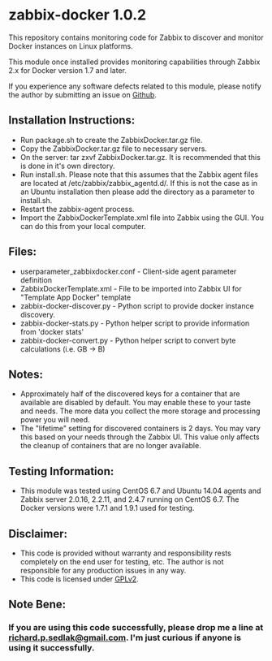 # zabbix-docker 1.0.2
This repository contains monitoring code for Zabbix to discover and monitor Docker instances on Linux platforms.

This module once installed provides monitoring capabilities through Zabbix 2.x for Docker version 1.7 and later.

If you experience any software defects related to this module, please notify the author by submitting an issue on [Github](https://github.com/rpsedlak/zabbix-docker/issues).

## Installation Instructions:
* Run package.sh to create the ZabbixDocker.tar.gz file.
* Copy the ZabbixDocker.tar.gz file to necessary servers.
* On the server: tar zxvf ZabbixDocker.tar.gz.  It is recommended that this is done in it's own directory.
* Run install.sh.  Please note that this assumes that the Zabbix agent files are located at /etc/zabbix/zabbix_agentd.d/.  If this is not the case as in an Ubuntu installation then please add the directory as a parameter to install.sh.
* Restart the zabbix-agent process.
* Import the ZabbixDockerTemplate.xml file into Zabbix using the GUI. You can do this from your local computer.

## Files:
* userparameter_zabbixdocker.conf - Client-side agent parameter definition
* ZabbixDockerTemplate.xml - File to be imported into Zabbix UI for "Template App Docker" template
* zabbix-docker-discover.py - Python script to provide docker instance discovery.
* zabbix-docker-stats.py - Python helper script to provide information from 'docker stats'
* zabbix-docker-convert.py - Python helper script to convert byte calculations (i.e. GB -> B)

## Notes:
* Approximately half of the discovered keys for a container that are available are disabled by default.  You may enable these to your taste and needs.  The more data you collect the more storage and processing power you will need.
* The "lifetime" setting for discovered containers is 2 days.  You may vary this based on your needs through the Zabbix UI.  This value only affects the cleanup of containers that are no longer available.

## Testing Information:
* This module was tested using CentOS 6.7 and Ubuntu 14.04 agents and Zabbix server 2.0.16, 2.2.11, and 2.4.7 running on CentOS 6.7.  The Docker versions were 1.7.1 and 1.9.1 used for testing. 

## Disclaimer:
* This code is provided without warranty and responsibility rests completely on the end user for testing, etc.  The author is not responsible for any production issues in any way.
* This code is licensed under [GPLv2](http://www.gnu.org/licenses/old-licenses/gpl-2.0.en.html).

## Note Bene:
### If you are using this code successfully, please drop me a line at [richard.p.sedlak@gmail.com](mailto:richard.p.sedlak@gmail.com).  I'm just curious if anyone is using it successfully.